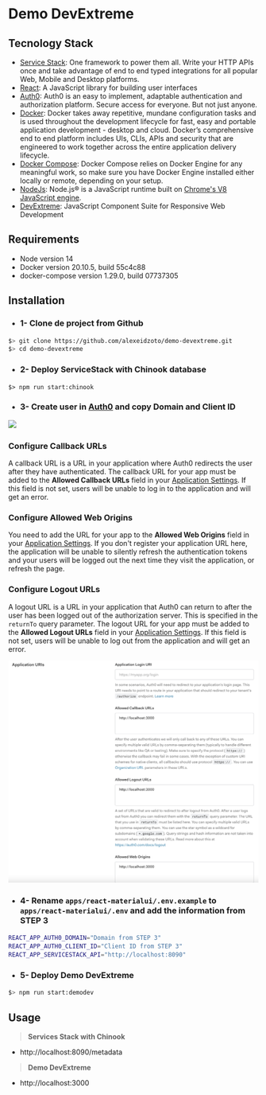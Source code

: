 # Demo DevExtreme
## Tecnology Stack

- [Service Stack](https://servicestack.net/): One framework to power them all. Write your HTTP APIs once and take advantage of end to end typed integrations for all popular Web, Mobile and Desktop platforms.
- [React](https://reactjs.org/): A JavaScript library for building user interfaces
- [Auth0](https://auth0.com/): Auth0 is an easy to implement, adaptable authentication and authorization platform. Secure access for everyone. But not just anyone.
- [Docker](https://www.docker.com/): Docker takes away repetitive, mundane configuration tasks and is used throughout the development lifecycle for fast, easy and portable application development - desktop and cloud. Docker’s comprehensive end to end platform includes UIs, CLIs, APIs and security that are engineered to work together across the entire application delivery lifecycle.
- [Docker Compose](https://docs.docker.com/compose/gettingstarted/): Docker Compose relies on Docker Engine for any meaningful work, so make sure you have Docker Engine installed either locally or remote, depending on your setup.
- [NodeJs](https://nodejs.org/en/): Node.js® is a JavaScript runtime built on [Chrome's V8 JavaScript engine](https://v8.dev/). 
- [DevExtreme](https://js.devexpress.com/): JavaScript Component Suite for Responsive Web Development

## Requirements

- Node version 14
- Docker version 20.10.5, build 55c4c88
- docker-compose version 1.29.0, build 07737305

## Installation

- ### **1-** Clone de project  from Github

```bash
$> git clone https://github.com/alexeidzoto/demo-devextreme.git
$> cd demo-devextreme
```

- ### 2- Deploy ServiceStack with Chinook database

```shell
$> npm run start:chinook
```

- ### 3- Create user in [Auth0](https://auth0.com/signup?place=header&type=button&text=sign%20up) and copy Domain and Client ID

![](https://cdn2.auth0.com/docs/media/articles/dashboard/client_settings.png)

### Configure Callback URLs

A callback URL is a URL in your application where Auth0 redirects the user after they have authenticated. The callback URL for your app must be added to the **Allowed Callback URLs** field in your [Application Settings](https://manage.auth0.com/#/applications). If this field is not set, users will be unable to log in to the application and will get an error.

### Configure Allowed Web Origins

You need to add the URL for your app to the **Allowed Web Origins** field in your [Application Settings](https://manage.auth0.com/#/applications/YOUR_CLIENT_ID/settings). If you don't register your application URL here, the application will be unable to silently refresh the authentication tokens and your users will be logged out the next time they visit the application, or refresh the page.

### Configure Logout URLs

A logout URL is a URL in your application that Auth0 can return to after the user has been logged out of the authorization server. This is specified in the `returnTo` query parameter. The logout URL for your app must be added to the **Allowed Logout URLs** field in your [Application Settings](https://manage.auth0.com/#/applications). If this field is not set, users will be unable to log out from the application and will get an error.

![](./autho-conf.png)



- ### 4- Rename `apps/react-materialui/.env.example` to `apps/react-materialui/.env` and add the information from STEP 3

```bash
REACT_APP_AUTH0_DOMAIN="Domain from STEP 3"
REACT_APP_AUTH0_CLIENT_ID="Client ID from STEP 3"
REACT_APP_SERVICESTACK_API="http://localhost:8090"
```

- ### 5- Deploy Demo DevExtreme

```bash
$> npm run start:demodev
```

## Usage

> **Services Stack with Chinook**

-  http://localhost:8090/metadata

> **Demo DevExtreme**

- http://localhost:3000

